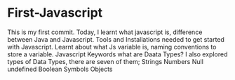 # First-Javascript
This is my first commit.
Today, I learnt what javascript is, difference between Java and Javascript.
Tools and Installations needed to get started with Javascript.
Learnt about what Js variable is, naming conventions to store a variable.
Javascript Keywords
what are Daata Types?
I also explored types of Data Types, there are seven of them;
Strings
Numbers
Null
undefined
Boolean
Symbols
Objects
